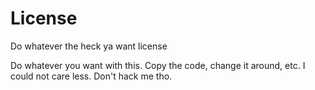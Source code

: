 # License

Do whatever the heck ya want license

Do whatever you want with this. Copy the code, change it around, etc. I could not care less. Don't hack me tho.
